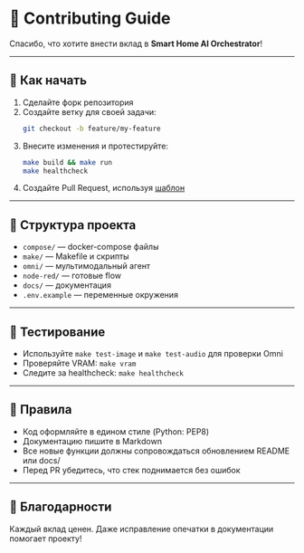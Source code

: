 # 🤝 Contributing Guide

Спасибо, что хотите внести вклад в **Smart Home AI Orchestrator**!

---

## 🚀 Как начать
1. Сделайте форк репозитория
2. Создайте ветку для своей задачи:
   ```bash
   git checkout -b feature/my-feature
   ```
3. Внесите изменения и протестируйте:
   ```bash
   make build && make run
   make healthcheck
   ```
4. Создайте Pull Request, используя [шаблон](.github/pull_request_template.md)

---

## 📂 Структура проекта
- `compose/` — docker-compose файлы
- `make/` — Makefile и скрипты
- `omni/` — мультимодальный агент
- `node-red/` — готовые flow
- `docs/` — документация
- `.env.example` — переменные окружения

---

## 🧪 Тестирование
- Используйте `make test-image` и `make test-audio` для проверки Omni
- Проверяйте VRAM: `make vram`
- Следите за healthcheck: `make healthcheck`

---

## 📜 Правила
- Код оформляйте в едином стиле (Python: PEP8)
- Документацию пишите в Markdown
- Все новые функции должны сопровождаться обновлением README или docs/
- Перед PR убедитесь, что стек поднимается без ошибок

---

## 🙌 Благодарности
Каждый вклад ценен. Даже исправление опечатки в документации помогает проекту!